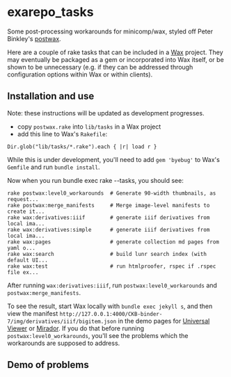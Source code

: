 # exarepo_tasks

Some post-processing workarounds for minicomp/wax, styled off Peter Binkley's [postwax](https://github.com/pbinkley/postwax).

Here are a couple of rake tasks that can be included in a [Wax](https://github.com/minicomp/wax) project. They may eventually be packaged as a gem or incorporated into Wax itself, or be shown to be unnecessary (e.g. if they can be addressed through configuration options within Wax or within clients).

## Installation and use

Note: these instructions will be updated as development progresses.

- copy ```postwax.rake``` into ```lib/tasks``` in a Wax project
- add this line to Wax's ```Rakefile```:

```
Dir.glob("lib/tasks/*.rake").each { |r| load r }
```

While this is under development, you'll need to add ```gem 'byebug'``` to Wax's ```Gemfile```
and run ```bundle install```.

Now when you run bundle exec rake --tasks, you should see:

```
rake postwax:level0_workarounds  # Generate 90-width thumbnails, as request...
rake postwax:merge_manifests     # Merge image-level manifests to create it...
rake wax:derivatives:iiif        # generate iiif derivatives from local ima...
rake wax:derivatives:simple      # generate iiif derivatives from local ima...
rake wax:pages                   # generate collection md pages from yaml o...
rake wax:search                  # build lunr search index (with default UI...
rake wax:test                    # run htmlproofer, rspec if .rspec file ex...
```

After running ```wax:derivatives:iiif```, run ```postwax:level0_workarounds``` and ```postwax:merge_manifests```.

To see the result, start Wax locally with ```bundle exec jekyll s```, and then view the manifest
```http://127.0.0.1:4000/CKB-binder-7/img/derivatives/iiif/bigitem.json``` in the demo pages for 
[Universal Viewer](https://universalviewer.io/) or [Mirador](https://projectmirador.org/demo/).
If you do that before running ```postwax:level0_workarounds```, you'll see the problems which the
workarounds are supposed to address.


## Demo of problems
